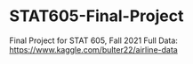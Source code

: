 # STAT605-Final-Project
Final Project for STAT 605, Fall 2021
Full Data: https://www.kaggle.com/bulter22/airline-data
